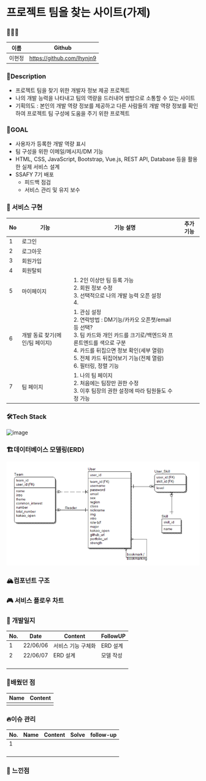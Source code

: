 # 프로젝트 팀을 찾는 사이트(가제)

### 👩🏻‍💻

| 이름   | Github                     |
| ------ | -------------------------- |
| 이현정 | https://github.com/lhynjn9 |



### 📝Description

- 프로젝트 팀을 찾기 위한 개발자 정보 제공 프로젝트
- 나의 개발 능력을 나타내고 팀의 역량을 드러내어 쌍방으로 소통할 수 있는 사이트
- 기획의도 : 본인의 개발 역량 정보를 제공하고 다른 사람들의 개발 역량 정보를 확인하여 프로젝트 팀 구성에 도움을 주기 위한 프로젝트



### 🥇GOAL

- 사용자가 등록한 개발 역량 표시
- 팀 구성을 위한 이메일/메시지/DM 기능
- HTML, CSS, JavaScript, Bootstrap, Vue.js, REST API, Database 등을 활용한 실제 서비스 설계
- SSAFY 7기 배포
  - 피드백 점검
  - 서비스 관리 및 유지 보수




### 🎨 서비스 구현

| No   | 기능                           | 기능 설명                                                    | 추가 기능 |
| ---- | ------------------------------ | ------------------------------------------------------------ | --------- |
| 1    | 로그인                         |                                                              |           |
| 2    | 로그아웃                       |                                                              |           |
| 3    | 회원가입                       |                                                              |           |
| 4    | 회원탈퇴                       |                                                              |           |
| 5    | 마이페이지                     | 1. 2인 이상만 팀 등록 가능<br />2. 회원 정보 수정<br />3. 선택적으로 나의 개발 능력 오픈 설정<br />4. |           |
| 6    | 개발 동료 찾기(메인/팀 페이지) | 1. 관심 설정<br />2. 연락방법 : DM기능/카카오 오픈챗/email 등 선택?<br />3. 팀 카드와 개인 카드를 크기로/백엔드와 프론트엔드를 색으로 구분<br />4. 카드를 뒤집으면 정보 확인(세부 열람)<br />5. 전체 카드 뒤집어보기 기능(전체 열람)<br />6. 필터링, 정렬 기능 |           |
| 7    | 팀 페이지                      | 1. 나의 팀 페이지<br />2. 처음에는 팀장만 권한 수정<br />3. 이후 팀장의 권한 설정에 따라 팀원들도 수정 가능 |           |



### 🛠Tech Stack

![image](https://user-images.githubusercontent.com/93081720/170559780-a977ed18-e589-4ffd-bb49-2f24d92cdeac.png)



### 🏗데이터베이스 모델링(ERD)

![image-20220608002208341](images/README/image-20220608002208341.png)



### 🏔컴포넌트 구조



### 🎮 서비스 플로우 차트



### 📜 개발일지

| No.  | Date     | Content            | FollowUP  |
| ---- | -------- | ------------------ | --------- |
| 1    | 22/06/06 | 서비스 기능 구체화 | ERD 설계  |
| 2    | 22/06/07 | ERD 설계           | 모델 작성 |
|      |          |                    |           |
|      |          |                    |           |
|      |          |                    |           |
|      |          |                    |           |



### 💎배웠던 점

| Name | Content |
| ---- | ------- |
|      |         |



### 🔥이슈 관리

| No.  | Name | Content | Solve | follow-up |
| ---- | ---- | ------- | ----- | --------- |
| 1    |      |         |       |           |
|      |      |         |       |           |
|      |      |         |       |           |
|      |      |         |       |           |
|      |      |         |       |           |



### 🤔 느낀점

